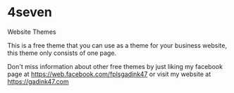 # 4seven
Website Themes

This is a free theme that you can use as a theme for your business website, this theme only consists of one page.

Don't miss information about other free themes by just liking my facebook page at https://web.facebook.com/fplsgadink47 or visit my website at https://gadink47.com
